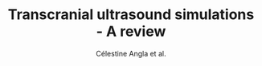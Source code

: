 ---
cat: ciel
subcat: midas
bestof: false
author: Célestine Angla et al.
title: Transcranial ultrasound simulations - A review
journal: Medical Physics
year: 2023
type: article
doi: 10.1002/mp.15955
---